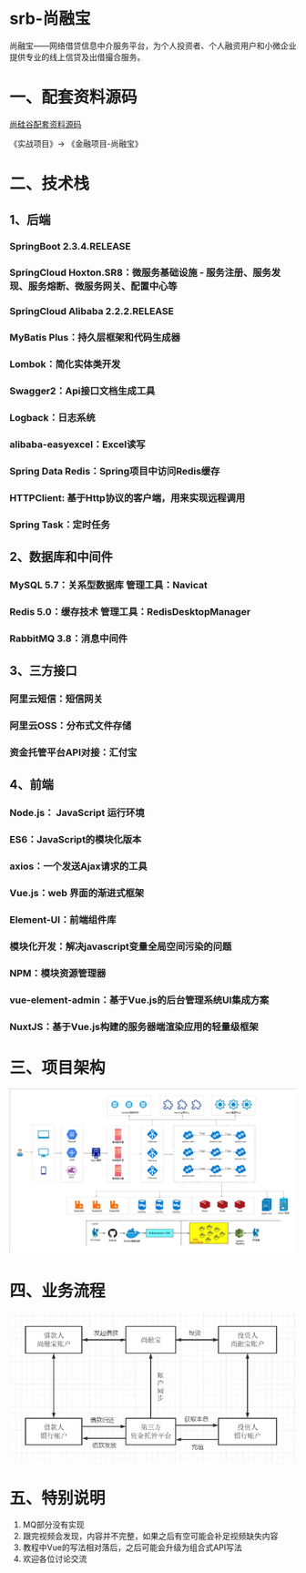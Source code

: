 # srb-尚融宝
尚融宝——网络借贷信息中介服务平台，为个人投资者、个人融资用户和小微企业提供专业的线上信贷及出借撮合服务。

# 一、配套资料源码

[尚硅谷配套资料源码](https://pan.baidu.com/s/1Kg7UUpO3wwALX6x28cWA7A)

《实战项目》-> 《金融项目-尚融宝》



# 二、技术栈

## 1、后端

### SpringBoot 2.3.4.RELEASE

### SpringCloud Hoxton.SR8：微服务基础设施 - 服务注册、服务发现、服务熔断、微服务网关、配置中心等

### SpringCloud Alibaba 2.2.2.RELEASE

### MyBatis Plus：持久层框架和代码生成器

### Lombok：简化实体类开发

### Swagger2：Api接口文档生成工具

### Logback：日志系统

### alibaba-easyexcel：Excel读写

### Spring Data Redis：Spring项目中访问Redis缓存

### HTTPClient: 基于Http协议的客户端，用来实现远程调用

### Spring Task：定时任务

## 2、数据库和中间件

### MySQL 5.7：关系型数据库 管理工具：Navicat

### Redis 5.0：缓存技术 管理工具：RedisDesktopManager

### RabbitMQ 3.8：消息中间件

## 3、三方接口

### 阿里云短信：短信网关

### 阿里云OSS：分布式文件存储

### 资金托管平台API对接：汇付宝

## 4、前端

### Node.js： JavaScript 运行环境

### ES6：JavaScript的模块化版本

### axios：一个发送Ajax请求的工具

### Vue.js：web 界面的渐进式框架

### Element-UI：前端组件库

### 模块化开发：解决javascript变量全局空间污染的问题

### NPM：模块资源管理器

### vue-element-admin：基于Vue.js的后台管理系统UI集成方案

### NuxtJS：基于Vue.js构建的服务器端渲染应用的轻量级框架

# 三、项目架构

![](https://raw.githubusercontent.com/Eneru7/img/main/img_folder/20221003172209.png)

# 四、业务流程

![](https://raw.githubusercontent.com/Eneru7/img/main/img_folder/20221003172352.png)

# 五、特别说明

1. MQ部分没有实现
2. 跟完视频会发现，内容并不完整，如果之后有空可能会补足视频缺失内容
3. 教程中Vue的写法相对落后，之后可能会升级为组合式API写法
4. 欢迎各位讨论交流